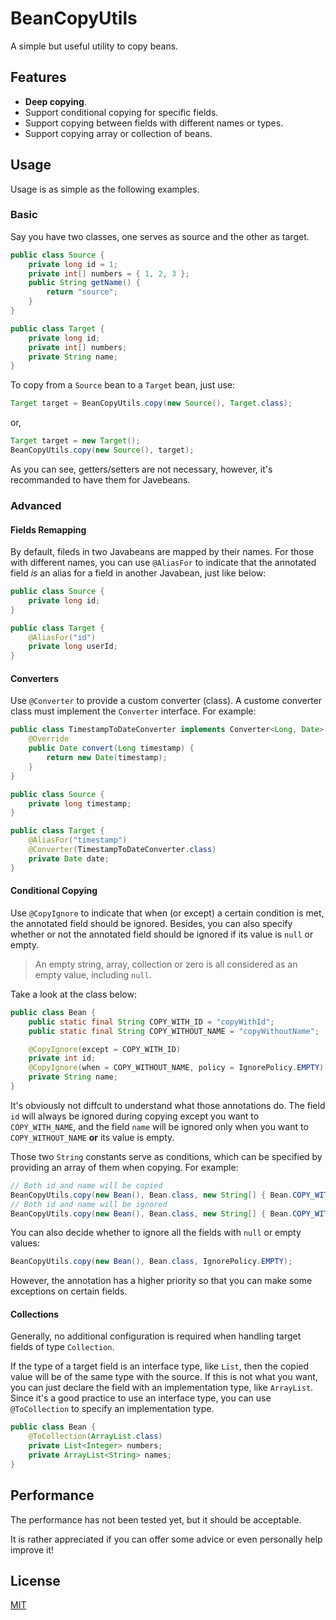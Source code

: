 # BeanCopyUtils

A simple but useful utility to copy beans.

## Features

* **Deep copying**.
* Support conditional copying for specific fields.
* Support copying between fields with different names or types.
* Support copying array or collection of beans.

## Usage

Usage is as simple as the following examples.

### Basic

Say you have two classes, one serves as source and the other as target.

``` Java
public class Source {
    private long id = 1;
    private int[] numbers = { 1, 2, 3 };
    public String getName() {
        return "source";
    }
}

public class Target {
    private long id;
    private int[] numbers; 
    private String name;
}
```

To copy from a `Source` bean to a `Target` bean, just use:

``` Java
Target target = BeanCopyUtils.copy(new Source(), Target.class);
```

or,

``` Java
Target target = new Target();
BeanCopyUtils.copy(new Source(), target);
```

As you can see, getters/setters are not necessary, however, it's recommanded to have them for Javebeans.

### Advanced

#### Fields Remapping

By default, fileds in two Javabeans are mapped by their names. For those with different names, you can use `@AliasFor` to indicate that the annotated field *is* an alias for a field in another Javabean, just like below:

``` Java
public class Source {
    private long id;
}

public class Target {
    @AliasFor("id")
    private long userId;
}
```

#### Converters

Use `@Converter` to provide a custom converter (class). A custome converter class must implement the `Converter` interface. For example:

``` Java
public class TimestampToDateConverter implements Converter<Long, Date> {
    @Override
    public Date convert(Long timestamp) {
        return new Date(timestamp);
    }
}

public class Source {
    private long timestamp;
}

public class Target {
    @AliasFor("timestamp")
    @Converter(TimestampToDateConverter.class)
    private Date date;
}
```

#### Conditional Copying

Use `@CopyIgnore` to indicate that when (or except) a certain condition is met, the annotated field should be ignored. Besides, you can also specify whether or not the annotated field should be ignored if its value is `null` or empty.

> An empty string, array, collection or zero is all considered as an empty value, including `null`.

Take a look at the class below:

``` Java
public class Bean {
    public static final String COPY_WITH_ID = "copyWithId";
    public static final String COPY_WITHOUT_NAME = "copyWithoutName";

    @CopyIgnore(except = COPY_WITH_ID)
    private int id;
    @CopyIgnore(when = COPY_WITHOUT_NAME, policy = IgnorePolicy.EMPTY)
    private String name;
}
```

It's obviously not diffcult to understand what those annotations do. The field `id` will always be ignored during copying except you want to `COPY_WITH_NAME`, and the field `name` will be ignored only when you want to `COPY_WITHOUT_NAME` **or** its value is empty.

Those two `String` constants serve as conditions, which can be specified by providing an array of them when copying. For example:

``` Java
// Both id and name will be copied
BeanCopyUtils.copy(new Bean(), Bean.class, new String[] { Bean.COPY_WITH_ID });
// Both id and name will be ignored
BeanCopyUtils.copy(new Bean(), Bean.class, new String[] { Bean.COPY_WITHOUT_NAME });
```

You can also decide whether to ignore all the fields with `null` or empty values:

``` Java 
BeanCopyUtils.copy(new Bean(), Bean.class, IgnorePolicy.EMPTY);
```

However, the annotation has a higher priority so that you can make some exceptions on certain fields.

#### Collections

Generally, no additional configuration is required when handling target fields of type `Collection`.

If the type of a target field is an interface type, like `List`, then the copied value will be of the same type with the source. If this is not what you want, you can just declare the field with an implementation type, like `ArrayList`. Since it's a good practice to use an interface type, you can use `@ToCollection` to specify an implementation type.

``` Java
public class Bean {
    @ToCollection(ArrayList.class)
    private List<Integer> numbers;
    private ArrayList<String> names; 
}
```

## Performance

The performance has not been tested yet, but it should be acceptable.

It is rather appreciated if you can offer some advice or even personally help improve it!

## License

[MIT](https://opensource.org/licenses/MIT)

